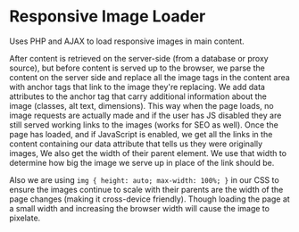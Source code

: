 # Responsive Image Loader

Uses PHP and AJAX to load responsive images in main content.

After content is retrieved on the server-side (from a database or proxy source), but before content is served up to the browser, we parse the content on the server side and replace all the image tags in the content area with anchor tags that link to the image they're replacing. We add data attributes to the anchor tag that carry additional information about the image (classes, alt text, dimensions). This way when the page loads, no image requests are actually made and if the user has JS disabled they are still served working links to the images (works for SEO as well). Once the page has loaded, and if JavaScript is enabled, we get all the links in the content containing our data attribute that tells us they were originally images, We also get the width of their parent element. We use that width to determine how big the image we serve up in place of the link should be.

Also we are using `img { height: auto; max-width: 100%; }` in our CSS to ensure the images continue to scale with their parents are the width of the page changes (making it cross-device friendly). Though loading the page at a small width and increasing the browser width will cause the image to pixelate.